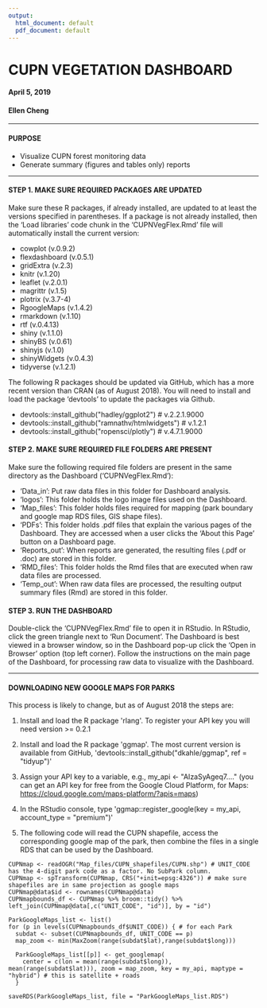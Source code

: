 ```yaml
---
output:
  html_document: default
  pdf_document: default
---
```

# CUPN VEGETATION DASHBOARD
#### April 5, 2019
#### Ellen Cheng
***
#### PURPOSE

* Visualize CUPN forest monitoring data
* Generate summary (figures and tables only) reports

***
#### STEP 1. MAKE SURE REQUIRED PACKAGES ARE UPDATED
Make sure these R packages, if already installed, are updated to at least the versions specified in parentheses. If a package is not already installed, then the ‘Load libraries’ code chunk in the ‘CUPNVegFlex.Rmd’ file will automatically install the current version:

* cowplot (v.0.9.2)
* flexdashboard (v.0.5.1)
* gridExtra (v.2.3)
* knitr (v.1.20)
* leaflet (v.2.0.1)
* magrittr (v.1.5)
* plotrix (v.3.7-4)
* RgoogleMaps (v.1.4.2)
* rmarkdown (v.1.10)
* rtf (v.0.4.13)
* shiny (v.1.1.0)
* shinyBS (v.0.61)
* shinyjs (v.1.0)
* shinyWidgets (v.0.4.3)
* tidyverse (v.1.2.1)

The following R packages should be updated via GitHub, which has a more recent version than CRAN (as of August 2018). You will need to install and load the package ‘devtools’ to update the packages via Github.

* devtools::install_github("hadley/ggplot2") # v.2.2.1.9000
* devtools::install_github("ramnathv/htmlwidgets") # v.1.2.1
* devtools::install_github("ropensci/plotly") # v.4.7.1.9000


#### STEP 2. MAKE SURE REQUIRED FILE FOLDERS ARE PRESENT
Make sure the following required file folders are present in the same directory as the Dashboard (‘CUPNVegFlex.Rmd’):
* ‘Data_in’:  Put raw data files in this folder for Dashboard analysis.
* ‘logos’: This folder holds the logo image files used on the Dashboard.
* ‘Map_files’:  This folder holds files required for mapping (park boundary and google map RDS files, GIS shape files).
* ‘PDFs’: This folder holds .pdf files that explain the various pages of the Dashboard. They are accessed when a user clicks the ‘About this Page’ button on a Dashboard page.
* ‘Reports_out’: When reports are generated, the resulting files (.pdf or .doc) are stored in this folder.
* ‘RMD_files’: This folder holds the Rmd files that are executed when raw data files are processed.
* ‘Temp_out’:  When raw data files are processed, the resulting output summary files (Rmd) are stored in this folder.


#### STEP 3. RUN THE DASHBOARD
Double-click the ‘CUPNVegFlex.Rmd’ file to open it in RStudio. In RStudio, click the green triangle next to ‘Run Document’. The Dashboard is best viewed in a browser window, so in the Dashboard pop-up click the ‘Open in Browser’ option (top left corner). Follow the instructions on the main page of the Dashboard, for processing raw data to visualize with the Dashboard.

***
#### DOWNLOADING NEW GOOGLE MAPS FOR PARKS
This process is likely to change, but as of August 2018 the steps are:

1. Install and load the R package 'rlang'. To register your API key you will need version >= 0.2.1

2. Install and load the R package 'ggmap'. The most current version is available from GitHub, 'devtools::install_github("dkahle/ggmap", ref = "tidyup")'

3. Assign your API key to a variable, e.g., my_api <- "AIzaSyAgeq7...." (you can get an API key for free from the Google Cloud Platform, for Maps: https://cloud.google.com/maps-platform/?apis=maps)

4. In the RStudio console, type 'ggmap::register_google(key = my_api, account_type = "premium")'

5. The following code will read the CUPN shapefile, access the corresponding google map of the park, then combine the files in a single RDS that can be used by the Dashboard.

```{r}
CUPNmap <- readOGR("Map_files/CUPN_shapefiles/CUPN.shp") # UNIT_CODE has the 4-digit park code as a factor. No SubPark column.
CUPNmap <- spTransform(CUPNmap, CRS("+init=epsg:4326")) # make sure shapefiles are in same projection as google maps
CUPNmap@data$id <- rownames(CUPNmap@data)
CUPNmapbounds_df <- CUPNmap %>% broom::tidy() %>%
left_join(CUPNmap@data[,c("UNIT_CODE", "id")], by = "id")

ParkGoogleMaps_list <- list()
for (p in levels(CUPNmapbounds_df$UNIT_CODE)) { # for each Park
  subdat <- subset(CUPNmapbounds_df, UNIT_CODE == p)
  map_zoom <- min(MaxZoom(range(subdat$lat),range(subdat$long))) 

  ParkGoogleMaps_list[[p]] <- get_googlemap(
    center = c(lon = mean(range(subdat$long)), mean(range(subdat$lat))), zoom = map_zoom, key = my_api, maptype = "hybrid") # this is satellite + roads
  }

saveRDS(ParkGoogleMaps_list, file = "ParkGoogleMaps_list.RDS")
```

